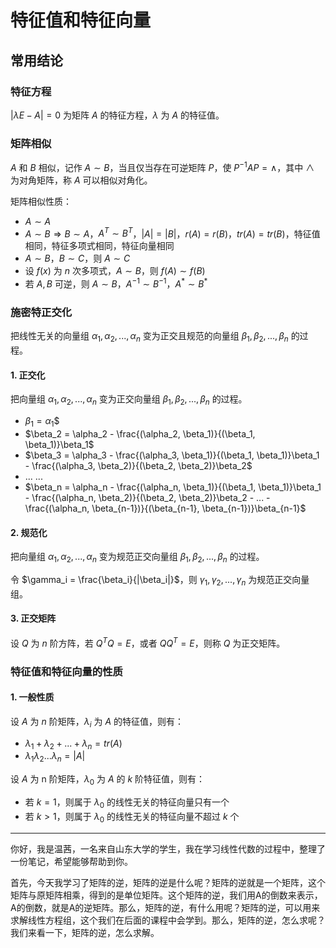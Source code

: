 # 特征值和特征向量

## 常用结论

### 特征方程

$|\lambda E - A |= 0$ 为矩阵 $A$ 的特征方程，$\lambda$ 为 $A$ 的特征值。

### 矩阵相似

$A$ 和 $B$ 相似，记作 $A \sim B$，当且仅当存在可逆矩阵 $P$，使 $P^{-1}AP = \land$，其中 $\land$ 为对角矩阵，称 $A$ 可以相似对角化。

矩阵相似性质：

- $A \sim A$
- $A \sim B \Rightarrow B \sim A$，$A^T \sim B^T$，$|A| = |B|$，$r(A) = r(B)$，$tr(A) = tr(B)$，特征值相同，特征多项式相同，特征向量相同
- $A \sim B$，$B \sim C$，则 $A \sim C$
- 设 $f(x)$ 为 $n$ 次多项式，$A \sim B$，则 $f(A) \sim f(B)$
- 若 $A,B$ 可逆，则 $A \sim B$，$A^{-1} \sim B^{-1}$，$A^* \sim B^*$

### 施密特正交化

把线性无关的向量组 $\alpha_1, \alpha_2, ... , \alpha_n$ 变为正交且规范的向量组 $\beta_1, \beta_2, ... , \beta_n$ 的过程。

#### 1. 正交化

把向量组 $\alpha_1, \alpha_2, ... , \alpha_n$ 变为正交向量组 $\beta_1, \beta_2, ... , \beta_n$ 的过程。

- $\beta_1 = \alpha_1$$
- $\beta_2 = \alpha_2 - \frac{(\alpha_2, \beta_1)}{(\beta_1, \beta_1)}\beta_1$
- $\beta_3 = \alpha_3 - \frac{(\alpha_3, \beta_1)}{(\beta_1, \beta_1)}\beta_1 - \frac{(\alpha_3, \beta_2)}{(\beta_2, \beta_2)}\beta_2$
- ... ...
- $\beta_n = \alpha_n - \frac{(\alpha_n, \beta_1)}{(\beta_1, \beta_1)}\beta_1 - \frac{(\alpha_n, \beta_2)}{(\beta_2, \beta_2)}\beta_2 - ... - \frac{(\alpha_n, \beta_{n-1})}{(\beta_{n-1}, \beta_{n-1})}\beta_{n-1}$

#### 2. 规范化

把向量组 $\alpha_1, \alpha_2, ... , \alpha_n$ 变为规范正交向量组 $\beta_1, \beta_2, ... , \beta_n$ 的过程。

令 $\gamma_i = \frac{\beta_i}{|\beta_i|}$，则 $\gamma_1, \gamma_2, ... , \gamma_n$ 为规范正交向量组。

#### 3. 正交矩阵

设 $Q$ 为 $n$ 阶方阵，若 $Q^TQ = E$，或者 $QQ^T = E$，则称 $Q$ 为正交矩阵。

### 特征值和特征向量的性质

#### 1. 一般性质

设 $A$ 为 $n$ 阶矩阵，$\lambda_i$ 为 $A$ 的特征值，则有：

- $\lambda_1 + \lambda_2 + ... + \lambda_n = tr(A)$
- $\lambda_1\lambda_2...\lambda_n = |A|$

设 $A$ 为 n 阶矩阵，$\lambda_0$ 为 $A$ 的 $k$ 阶特征值，则有：

- 若 $k = 1$，则属于 $\lambda_0$ 的线性无关的特征向量只有一个
- 若 $k > 1$，则属于 $\lambda_0$ 的线性无关的特征向量不超过 $k$ 个



---


你好，我是温茜，一名来自山东大学的学生，我在学习线性代数的过程中，整理了一份笔记，希望能够帮助到你。

首先，今天我学习了矩阵的逆，矩阵的逆是什么呢？矩阵的逆就是一个矩阵，这个矩阵与原矩阵相乘，得到的是单位矩阵。这个矩阵的逆，我们用A的倒数来表示，A的倒数，就是A的逆矩阵。那么，矩阵的逆，有什么用呢？矩阵的逆，可以用来求解线性方程组，这个我们在后面的课程中会学到。那么，矩阵的逆，怎么求呢？我们来看一下，矩阵的逆，怎么求解。